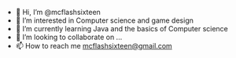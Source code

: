 - 👋 Hi, I’m @mcflashsixteen
- 👀 I’m interested in Computer science and game design
- 🌱 I’m currently learning Java and the basics of Computer science
- 💞️ I’m looking to collaborate on ...
- 📫 How to reach me mcflashsixteen@gmail.com

<!---
mcflashsixteen/mcflashsixteen is a ✨ special ✨ repository because its `README.md` (this file) appears on your GitHub profile.
You can click the Preview link to take a look at your changes.
--->
